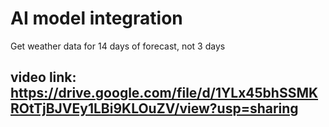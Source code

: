 # AI model integration 
Get weather data for 14 days of forecast, not 3 days
## video link: https://drive.google.com/file/d/1YLx45bhSSMKROtTjBJVEy1LBi9KLOuZV/view?usp=sharing
